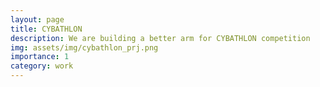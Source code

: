 ```yaml
---
layout: page
title: CYBATHLON
description: We are building a better arm for CYBATHLON competition
img: assets/img/cybathlon_prj.png
importance: 1
category: work
---
```



